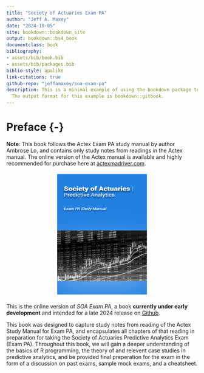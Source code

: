 ```yaml
--- 
title: "Society of Actuaries Exam PA"
author: "Jeff A. Maxey"
date: "2024-10-05"
site: bookdown::bookdown_site
output: bookdown::bs4_book
documentclass: book
bibliography:
- assets/bib/book.bib
- assets/bib/packages.bib
biblio-style: apalike
link-citations: true
github-repo: "jeffamaxey/soa-exam-pa"
description: This is a minimal example of using the bookdown package to write a book.
  The output format for this example is bookdown::gitbook.
---
```





# Preface {-}

**Note**: This book follows the Actex Exam PA study manual by author Ambrose Lo, and contains only study notes from readings in the Actex manual. The online version of the Actex manual is available and highly recommended for purchase here at [actexmadriver.com](https://www.actexlearning.com/exams/pa).


<p style="text-align: center;"><a href="https://github.com/jeffamaxey/soa-exam-pa"><img src="assets/images/cover-soa-predictive-analytics.png" class="cover" width="250" height="328"/></a></p>



This is the online version of *SOA Exam PA*, a book **currently under early development** and intended for a late 2024 release on  [ Github](https://www.github.com/jeffamaxey/soa-exam-pa).

This book was designed to capture study notes from reading of the Actex Study Manual for Exam PA, and encapsulates all chapters of that reading in  preparation for taking the Society of Actuaries Predictive Analytics Exam (Exam PA). Throughout this book, we will gain a deeper understanding of the basics of R programming, the theory of and relevent case studies in predictive analytics, and be provided final preperation for the exam in the form of a discussion on past exams, sample mock exams, and a cheatsheet.




